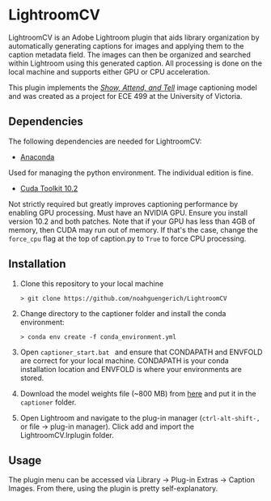 # LightroomCV

LightroomCV is an Adobe Lightroom plugin that aids library organization by automatically generating captions for images and applying them to the caption metadata field. The images can then be organized and searched within Lightroom using this generated caption. All processing is done on the local machine and supports either GPU or CPU acceleration.

This plugin implements the *[Show, Attend, and Tell](https://arxiv.org/abs/1502.03044)* image captioning model and was created as a project for ECE 499 at the University of Victoria.

## Dependencies
The following dependencies are needed for LightroomCV:
* [Anaconda](https://www.anaconda.com/)  

Used for managing the python environment. The individual edition is fine.    

* [Cuda Toolkit 10.2](https://developer.nvidia.com/cuda-10.2-download-archive)

Not strictly required but greatly improves captioning performance by enabling GPU processing. Must have an NVIDIA GPU. Ensure you install version 10.2 and both patches. Note that if your GPU has less than 4GB of memory, then CUDA may run out of memory. If that's the case, change the `force_cpu` flag at the top of caption.py to `True` to force CPU processing.

## Installation

1. Clone this repository to your local machine

     `> git clone https://github.com/noahguengerich/LightroomCV`

2. Change directory to the captioner folder and install the conda environment:

    `> conda env create -f conda_environment.yml`

3. Open `captioner_start.bat ` and ensure that CONDAPATH and ENVFOLD are correct for your local machine. CONDAPATH is your conda installation location and ENVFOLD is where your environments are stored. 
4. Download the model weights file (~800 MB) from [here](https://drive.google.com/file/d/1IYI2GV6eqdjLy91rmUp_vXCn-c3ietgD/view?usp=sharing) and put it in the `captioner` folder.
5. Open Lightroom and navigate to the plug-in manager (`ctrl-alt-shift-,` or file -> plug-in manager). Click add and import the LightroomCV.lrplugin folder.

## Usage
The plugin menu can be accessed via Library -> Plug-in Extras -> Caption Images. From there, using the plugin is pretty self-explanatory.